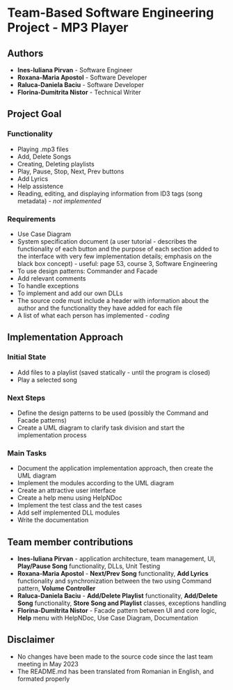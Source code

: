 # Team-Based Software Engineering Project - MP3 Player

## Authors
- **Ines-Iuliana Pirvan** - Software Engineer
- **Roxana-Maria Apostol** - Software Developer
- **Raluca-Daniela Baciu** - Software Developer
- **Florina-Dumitrita Nistor** - Technical Writer

## Project Goal
### Functionality
- Playing .mp3 files
- Add, Delete Songs
- Creating, Deleting playlists
- Play, Pause, Stop, Next, Prev buttons
- Add Lyrics
- Help assistence 
- Reading, editing, and displaying information from ID3 tags (song metadata) - *not implemented*

### Requirements
- Use Case Diagram
- System specification document (a user tutorial - describes the functionality of each button and the purpose of each section added to the interface with very few implementation details; emphasis on the black box concept) - useful: page 53, course 3, Software Engineering 
- To use design patterns: Commander and Facade
- Add relevant comments
- To handle exceptions
- To implement and add our own DLLs
- The source code must include a header with information about the author and the functionality they have added for each file
- A list of what each person has implemented - *coding*

## Implementation Approach
### Initial State
- Add files to a playlist (saved statically - until the program is closed)
- Play a selected song

### Next Steps
- Define the design patterns to be used (possibly the Command and Facade patterns)
- Create a UML diagram to clarify task division and start the implementation process

### Main Tasks
- Document the application implementation approach, then create the UML diagram
- Implement the modules according to the UML diagram
- Create an attractive user interface
- Create a help menu using HelpNDoc
- Implement the test class and the test cases
- Add self implemented DLL modules
- Write the documentation

## Team member contributions
- **Ines-Iuliana Pirvan** - application architecture, team management, UI, **Play/Pause Song** functionality, DLLs, Unit Testing
- **Roxana-Maria Apostol** - **Next/Prev Song** functionality, **Add Lyrics** functionality and synchronization between the two using Command pattern, **Volume Controller**
- **Raluca-Daniela Baciu** - **Add/Delete Playlist** functionality, **Add/Delete Song** functionality, **Store Song and Playlist** classes, exceptions handling
- **Florina-Dumitrita Nistor** - Facade pattern between UI and core logic, **Help** menu with HelpNDoc, Use Case Diagram, Documentation

## Disclaimer
- No changes have been made to the source code since the last team meeting in May 2023
- The README.md has been translated from Romanian in English, and formated properly